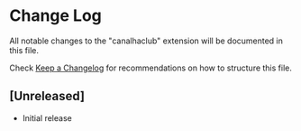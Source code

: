 # Change Log

All notable changes to the "canalhaclub" extension will be documented in this file.

Check [Keep a Changelog](http://keepachangelog.com/) for recommendations on how to structure this file.

## [Unreleased]

- Initial release